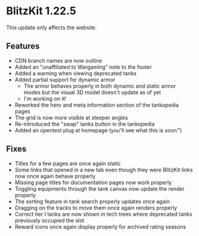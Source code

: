 # BlitzKit 1.22.5

This update only affects the website.

## Features

- CDN branch names are now outline
- Added an "unaffiliated to Wargaming" note to the footer
- Added a warning when viewing deprecated tanks
- Added partial support for dynamic armor
  - The armor behaves properly in both dynamic and static armor modes but the visual 3D model doesn't update as of yet
  - I'm working on it!
- Reworked the hero and meta information section of the tankopedia pages
- The grid is now more visible at steeper angles
- Re-introduced the "swap" tanks button in the tankopedia
- Added an opentest plug at homepage (you'll see what this is soon™)

## Fixes

- Titles for a few pages are once again static
- Some links that opened in a new tab even though they were BlitzKit links now once again behave properly
- Missing page titles for documentation pages now work properly
- Toggling equipments through the tank canvas now update the render properly
- The sorting feature in tank search properly updates once again
- Dragging on the tracks to move them once again renders properly
- Correct tier I tanks are now shown in tech trees where deprecated tanks previously occupied the slot
- Reward icons once again display properly for archived rating seasons
